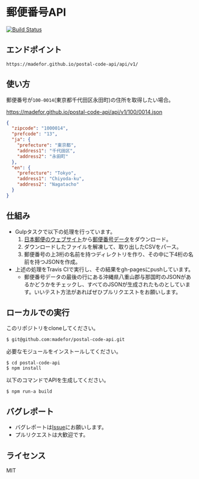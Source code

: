 # 郵便番号API

[![Build Status](https://travis-ci.org/madefor/postal-code-api.svg?branch=master)](https://travis-ci.org/madefor/postal-code-api)

## エンドポイント

```
https://madefor.github.io/postal-code-api/api/v1/
```

## 使い方

郵便番号が`100-0014`(東京都千代田区永田町)の住所を取得したい場合。

https://madefor.github.io/postal-code-api/api/v1/100/0014.json

```json
{
  "zipcode": "1000014",
  "prefcode": "13",
  "ja": {
    "prefecture": "東京都",
    "address1": "千代田区",
    "address2": "永田町"
  },
  "en": {
    "prefecture": "Tokyo",
    "address1": "Chiyoda-ku",
    "address2": "Nagatacho"
  }
}
```

## 仕組み

* Gulpタスクで以下の処理を行っています。
  1. [日本郵便のウェブサイト](http://www.post.japanpost.jp/zipcode/)から[郵便番号データ](http://www.post.japanpost.jp/zipcode/dl/roman-zip.html)をダウンロード。
  2. ダウンロードしたファイルを解凍して、取り出したCSVをパース。
  3. 郵便番号の上3桁の名前を持つディレクトリを作り、その中に下4桁の名前を持つJSONを作成。
* 上述の処理をTravis CIで実行し、その結果をgh-pagesにpushしています。
  * 郵便番号データの最後の行にある沖縄県八重山郡与那国町のJSONがあるかどうかをチェックし、すべてのJSONが生成されたものとしています。いいテスト方法があればぜひプルリクエストをお願いします。

## ローカルでの実行

このリポジトリをcloneしてください。

```
$ git@github.com:madefor/postal-code-api.git
```

必要なモジュールをインストールしてください。

```
$ cd postal-code-api
$ npm install
```

以下のコマンドでAPIを生成してください。

```
$ npm run-a build
```

## バグレポート

* バグレポートは[Issue](https://github.com/madefor/postal-code-api/issues)にお願いします。
* プルリクエストは大歓迎です。

## ライセンス

MIT
